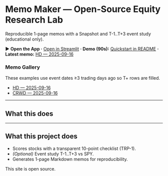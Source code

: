 # Memo Maker — Open-Source Equity Research Lab

Reproducible 1-page memos with a Snapshot and T-1..T+3 event study (educational only).

**▶ Open the App ·** [Open in Streamlit](https://memo-maker-dgz58pjc3m8frnappj7dlmb.streamlit.app/)
**· Demo (90s):** [Quickstart in README](https://github.com/bsin-researcher/memo-maker?tab=readme-ov-file#quickstart)
**· Latest memo:** [HD — 2025-09-16](https://github.com/bsin-researcher/memo-maker/blob/main/memos/HD_2025-09-16.md)


### Memo Gallery

These examples use event dates ≥3 trading days ago so T+ rows are filled.

- [HD — 2025-09-16](https://github.com/bsin-researcher/memo-maker/blob/main/memos/HD_2025-09-16.md)
- [CRWD — 2025-09-16](https://github.com/bsin-researcher/memo-maker/blob/main/memos/CRWD_2025-09-16.md)


---

## What this does
---

## What this project does

- Scores stocks with a transparent 10-point checklist (TRP-1).
- *(Optional)* Event study T-1..T+3 vs SPY.
- Generates 1-page Markdown memos for reproducibility.

This site is open source.
